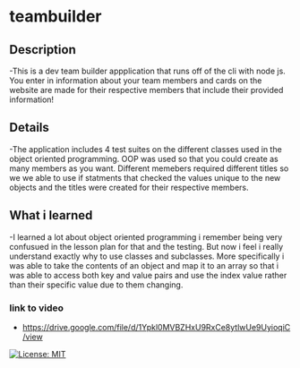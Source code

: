 # teambuilder

## Description
-This is a dev team builder appplication that runs off of the cli with node js. You enter in information about your team members and cards on the website are made for their respective members that include their provided information!

## Details
-The application includes 4 test suites on the different classes used in the object oriented programming. OOP was used so that you could create as many members as you want. Different memebers required different titles so we we able to use if statments that checked the values unique to the new objects and the titles were created for their respective members.

## What i learned
-I learned a lot about object oriented programming i remember being very confusued in the lesson plan for that and the testing. But now i feel i really understand exactly why to use classes and subclasses. More specifically i was able to take the contents of an object and map it to an array so that i was able to access both key and value pairs and use the index value rather than their specific value due to them changing.

### link to video
- https://drive.google.com/file/d/1Ypkl0MVBZHxU9RxCe8ytlwUe9UyioqiC/view

[![License: MIT](https://img.shields.io/badge/License-MIT-yellow.svg)](https://opensource.org/licenses/MIT)
